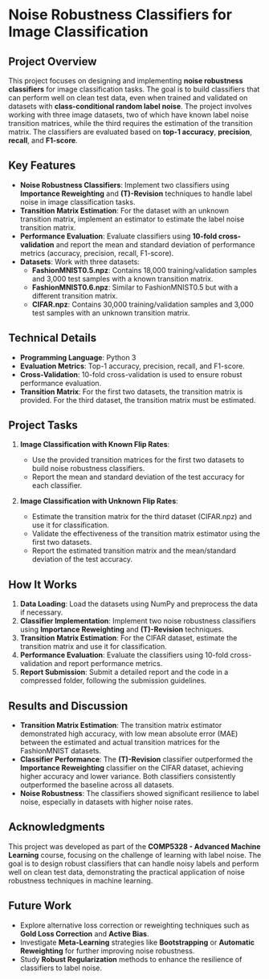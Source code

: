 # Noise Robustness Classifiers for Image Classification

## Project Overview
This project focuses on designing and implementing **noise robustness classifiers** for image classification tasks. The goal is to build classifiers that can perform well on clean test data, even when trained and validated on datasets with **class-conditional random label noise**. The project involves working with three image datasets, two of which have known label noise transition matrices, while the third requires the estimation of the transition matrix. The classifiers are evaluated based on **top-1 accuracy**, **precision**, **recall**, and **F1-score**.

## Key Features
- **Noise Robustness Classifiers**: Implement two classifiers using **Importance Reweighting** and **\(T\)-Revision** techniques to handle label noise in image classification tasks.
- **Transition Matrix Estimation**: For the dataset with an unknown transition matrix, implement an estimator to estimate the label noise transition matrix.
- **Performance Evaluation**: Evaluate classifiers using **10-fold cross-validation** and report the mean and standard deviation of performance metrics (accuracy, precision, recall, F1-score).
- **Datasets**: Work with three datasets:
  - **FashionMNIST0.5.npz**: Contains 18,000 training/validation samples and 3,000 test samples with a known transition matrix.
  - **FashionMNIST0.6.npz**: Similar to FashionMNIST0.5 but with a different transition matrix.
  - **CIFAR.npz**: Contains 30,000 training/validation samples and 3,000 test samples with an unknown transition matrix.

## Technical Details
- **Programming Language**: Python 3
- **Evaluation Metrics**: Top-1 accuracy, precision, recall, and F1-score.
- **Cross-Validation**: 10-fold cross-validation is used to ensure robust performance evaluation.
- **Transition Matrix**: For the first two datasets, the transition matrix is provided. For the third dataset, the transition matrix must be estimated.

## Project Tasks
1. **Image Classification with Known Flip Rates**:
   - Use the provided transition matrices for the first two datasets to build noise robustness classifiers.
   - Report the mean and standard deviation of the test accuracy for each classifier.

2. **Image Classification with Unknown Flip Rates**:
   - Estimate the transition matrix for the third dataset (CIFAR.npz) and use it for classification.
   - Validate the effectiveness of the transition matrix estimator using the first two datasets.
   - Report the estimated transition matrix and the mean/standard deviation of the test accuracy.

## How It Works
1. **Data Loading**: Load the datasets using NumPy and preprocess the data if necessary.
2. **Classifier Implementation**: Implement two noise robustness classifiers using **Importance Reweighting** and **\(T\)-Revision** techniques.
3. **Transition Matrix Estimation**: For the CIFAR dataset, estimate the transition matrix and use it for classification.
4. **Performance Evaluation**: Evaluate the classifiers using 10-fold cross-validation and report performance metrics.
5. **Report Submission**: Submit a detailed report and the code in a compressed folder, following the submission guidelines.

## Results and Discussion
- **Transition Matrix Estimation**: The transition matrix estimator demonstrated high accuracy, with low mean absolute error (MAE) between the estimated and actual transition matrices for the FashionMNIST datasets.
- **Classifier Performance**: The **\(T\)-Revision** classifier outperformed the **Importance Reweighting** classifier on the CIFAR dataset, achieving higher accuracy and lower variance. Both classifiers consistently outperformed the baseline across all datasets.
- **Noise Robustness**: The classifiers showed significant resilience to label noise, especially in datasets with higher noise rates.

## Acknowledgments
This project was developed as part of the **COMP5328 - Advanced Machine Learning** course, focusing on the challenge of learning with label noise. The goal is to design robust classifiers that can handle noisy labels and perform well on clean test data, demonstrating the practical application of noise robustness techniques in machine learning.

## Future Work
- Explore alternative loss correction or reweighting techniques such as **Gold Loss Correction** and **Active Bias**.
- Investigate **Meta-Learning** strategies like **Bootstrapping** or **Automatic Reweighting** for further improving noise robustness.
- Study **Robust Regularization** methods to enhance the resilience of classifiers to label noise.
